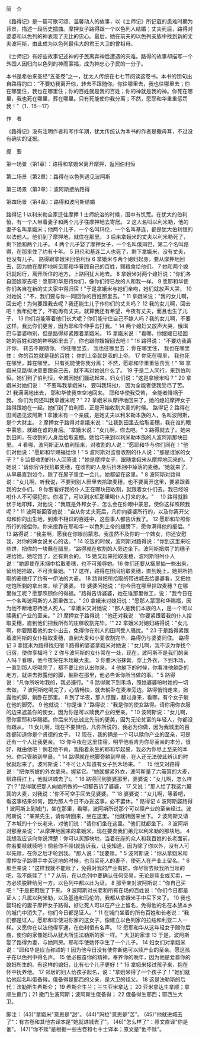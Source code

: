简　介

《路得记》是一篇可歌可颂、温馨动人的故事，以《士师记》所记载的患难时期为背景，描述一段历史插曲。摩押女子路得跟一个以色列人结婚；丈夫死后，路得对婆婆和以色列的神表现了无比的忠心。最后，她在前夫的以色列亲族中找到新的丈夫波阿斯，由此成为以色列最伟大的君王大卫的曾祖母。

《士师记》有好些故事记述神的子民离弃神后遭遇的灾难。路得的故事却描写一个外国人因归向以色列的神而蒙福，成为神忠心子民的一分子。

本书是希伯来圣经“五圣卷”之一，犹太人传统在七七节阅读这卷书。本书的钥句出自路得的口：“不要劝我离开你，转去不跟随你。你往哪里去，我也往哪里去；你在哪里住，我也在哪里住；你的百姓就是我的百姓；你的神就是我的神。你死在哪里，我也死在哪里，葬在哪里。只有死能使你我分离；不然，愿耶和华重重惩罚我！”（1．16—17）

作　者

《路得记》没有注明作者和写作年期，犹太传统认为本书的作者是撒母耳，不过没有确实的证据。

提　要

第一场景（第1章）：路得和拿娥米离开摩押，返回伯利恒

第二场景（第2章）：路得在以色列遇见波阿斯

第三场景（第3章）：波阿斯接纳路得

第四场景（第4章）：路得和波阿斯结婚

路得记 1
以利米勒全家迁往摩押
1 士师统治的时候，国中有饥荒。在犹大的伯利恒，有一个人带着妻子和两个儿子往摩押地去寄居。 2 这人名叫以利米勒，他的妻子名叫拿娥米；他两个儿子，一个名叫玛伦，一个名叫基连，都是犹大伯利恒的以法他人。他们到了摩押地，就住在那里。 3 后来拿娥米的丈夫以利米勒死了，剩下她和两个儿子。 4 两个儿子娶了摩押女子，一个名叫俄珥巴，第二个名叫路得，在那里住了约有十年。 5 玛伦和基连二人也死了，剩下拿娥米，没有丈夫，也没有儿子。
路得跟拿娥米回伯利恒
6  拿娥米与两个媳妇起身，要从摩押地回去，因为她在摩押地听见耶和华眷顾自己的百姓，赐粮食给他们。 7 她和两个媳妇就起行，离开所住的地方，上路回犹大地去。 8 拿娥米对两个媳妇说："你们各自回娘家去吧！愿耶和华恩待你们，像你们待已故的人和我一样。 9 愿耶和华使你们各自在新的丈夫家中得归宿！"于是拿娥米与她们亲吻，她们就放声大哭， 10 对她说："不，我们要与你一同回你的百姓那里去。" 11 拿娥米说："我的女儿啊，回去吧！为何要跟我去呢？我还能生儿子作你们的丈夫吗？ 12 我的女儿啊，回去吧！我年纪老了，不能再有丈夫。就算我还有希望，今夜有丈夫，而且也生了儿子， 13 你们岂能等着他们长大呢？你们能守住自己不嫁人吗？我的女儿啊，不要这样。我比你们更苦，因为耶和华伸手击打我。" 14 两个媳妇又放声大哭，俄珥巴与婆婆吻别，但是路得却紧跟着拿娥米。
15  拿娥米说："看哪，你嫂嫂已经回她的百姓和她的神明那里去了，你也跟你嫂嫂回去吧！" 16 路得说： "不要劝我离开你， 转去不跟随你。 你往哪里去， 我也往哪里去； 你在哪里住， 我也在哪里住； 你的百姓就是我的百姓； 你的上帝就是我的上帝。
17 你死在哪里， 我也死在哪里，葬在哪里。 只有死能使你我分离； 不然，愿耶和华重重惩罚我！"
18  拿娥米见路得决意要跟自己去，就不再对她说什么了。 19 于是二人同行，来到伯利恒。她们到了伯利恒，全城因她们骚动起来。妇女们说："这是拿娥米吗？" 20 拿娥米对她们说： "不要叫我拿娥米t， 要叫我玛拉t， 因为全能者使我受尽了苦。
21 我满满地出去， 耶和华使我空空地回来。 耶和华使我受苦， 全能者降祸于我。 你们为何还叫我拿娥米呢？"
22  拿娥米从摩押地回来了，她的媳妇摩押女子路得跟她在一起。她们到了伯利恒，正是开始收割大麦的时候。
路得记 2
路得在田间遇见波阿斯
1  拿娥米有一个亲戚，是她丈夫以利米勒本族的人，名叫波阿斯，是个大财主。 2 摩押女子路得对拿娥米说："让我到田里去拾取麦穗，我在谁的眼中蒙恩，就跟在谁的身后。"拿娥米说："女儿啊，你去吧。" 3 路得就去了。她来到田间，在收割的人身后拾取麦穗。她恰巧来到以利米勒本族的人波阿斯那块田里。 4 看哪，波阿斯正从伯利恒来，对收割的人说："愿耶和华与你们同在！"他们对他说："愿耶和华赐福给你！" 5 波阿斯对监督收割的仆人说："那是谁家的女子？" 6 监督收割的仆人回答说："她是摩押女子，跟随拿娥米从摩押地回来的。 7 她说：'请你容许我拾取麦穗，在收割的人身后捡禾捆中掉落的麦穗。'她就来了，从早晨直到如今，除了在屋子里坐一会儿，她都留在这里。"
8  波阿斯对路得说："女儿啊，听我说，不要到别人田里去拾取麦穗，也不要离开这里，要紧跟着我的女仆们。 9 你要看好我的仆人正在哪块田收割，就跟着女仆们去。我已经吩咐仆人不可侵犯你。你渴了，可以到水缸那里喝仆人打来的水。"　 10 路得就脸伏于地叩拜，对他说："我既是外邦女子，怎么会在你眼中蒙恩，使你这样照顾我呢？" 11 波阿斯回答她说："自从你丈夫死后，凡你向婆婆所行的，以及你离开父母和你的出生地，到素不相识的百姓中，这些事人都告诉我了。 12 愿耶和华照你所行的报偿你。你来投靠在耶和华－以色列上帝的翅膀下，愿你满得他的报偿。" 13 路得说："我主啊，愿我在你眼前蒙恩。我虽然不及你的一个婢女，你还安慰我，对你的婢女说关心的话。"
14 吃饭的时候，波阿斯对路得说："你到这里来吃些饼，把你的一块蘸在醋里。"路得就在收割的人旁边坐下。波阿斯把烘了的穗子递给她。她吃饱了，还有剩余的。 15 她又起来拾取麦穗，波阿斯吩咐仆人说："她即使在禾捆中拾取麦穗，也不可羞辱她。16 你们还要从捆里抽一些出来，留给她拾取，不可责备她。"
17 这样，路得在田间拾取麦穗，直到晚上。她把所拾取的麦穗打了约有一伊法的大麦。 18 路得把所拾取的带进城去给婆婆看，又把她吃饱所剩的拿出来，给了婆婆。 19 婆婆问她说："你今日在哪里拾取麦穗？在哪里做工呢？愿那照顾你的得福。"路得告诉婆婆，她在谁那里做工，说："我今日在一个名叫波阿斯的人那里做工。" 20 拿娥米对媳妇说："愿那人蒙耶和华赐福，因为他不断地恩待活人死人。"拿娥米又对她说："那人是我们本族的人，是一个可以赎我们产业的至亲。" 21 摩押女子路得说："他还对我说：'你要紧跟着我的仆人拾取麦穗，直到他们把我所有的庄稼收割完毕。'" 22 拿娥米对媳妇路得说："女儿啊，你要跟着他的女仆出去，免得你在别人的田间受人骚扰。" 23 于是路得紧跟着波阿斯的女仆拾取麦穗，直到大麦和小麦收割完毕。路得仍与婆婆同住。
路得记 3
拿娥米为路得找归宿
1  路得的婆婆拿娥米对她说："女儿啊，我不该为你找个归宿，使你享福吗？ 2 你与波阿斯的女仆常在一处，现在，波阿斯不是我们的亲人吗？看哪，他今夜将在禾场簸大麦。 3 你要沐浴抹膏，穿上外衣，下到禾场，一直到那人吃喝完了，都不要让他认出你来。 4 他躺下的时候，你看准他躺卧的地方，就进去掀露他的脚，躺卧在那里，他必告诉你所当做的事。" 5 路得说："凡你所吩咐我的，我必遵行。"
6  路得就下到禾场，照她婆婆吩咐她的一切去做。 7 波阿斯吃喝完了，心情畅快，就去躺卧在麦堆旁边。路得悄悄走来，掀露他的脚，躺卧在那里。 8 到了半夜，那人惊醒，翻过身来，看哪，有个女子躺在他的脚旁。 9 他就说："你是谁？"路得说："我是你的使女路得。请你用你衣服的边来遮盖你的使女，因为你是可以赎我产业的至亲。" 10 波阿斯说："女儿啊，愿你蒙耶和华赐福。你后来的忠诚比先前的更美，因为无论贫富的年轻人，你都没有跟从。 11 女儿啊，现在不要惧怕，凡你所说的，我必为你做，因为我城里的百姓都知道你是个贤德的女子。 12 现在，我的确是一个可以赎你产业的至亲，可是还有一个人比我更亲。 13 你今夜在这里住宿，明早他若肯为你尽至亲的本分，很好，就由他吧！倘若他不肯，我指着永生的耶和华起誓，我必为你尽上至亲的本分。你只管躺到早晨。"
14  路得就在他脚旁躺到早晨，在人还无法彼此辨认的时候就起来了。波阿斯说："不可让人知道有女子到禾场来。"　 15 他又对路得说："把你所披的外衣拿来，握紧它。"她就握紧外衣，波阿斯量了六簸箕的大麦，帮路得扛上，他就进城去了t。" 16 路得回到婆婆那里，婆婆说："女儿啊，怎么样了t？"路得就把那人向她所做的一切都告诉了婆婆， 17 又说："那人给了我这六簸箕的大麦，对我说：'你不可空手回去见婆婆。'" 18 婆婆说："女儿啊，等着吧，看这事结果如何，因为那人今日不办妥这事，必不罢休。"
路得记 4
波阿斯娶路得
1  波阿斯上到城门，坐在那里，看哪，波阿斯所说那个可以赎产业的至亲经过。波阿斯说："某某先生，请你转回来，坐在这里。"他就转回来坐下。 2 波阿斯又请了本城的十个长老来，对他们说："请你们坐在这里。"他们就都坐下。 3 波阿斯对那至亲说："从摩押地回来的拿娥米，现在要卖我们弟兄以利米勒的那块地。 4 我想我应该向你说清楚：你可以买那块地，当着在座的众人和我百姓的长老面前，你若要赎就赎吧！倘若你不赎t就告诉我，让我知道，因为除了你以外，没有人可以先赎，在你之后才轮到我。"那人说："我要赎。" 5 波阿斯说："你从拿娥米和摩押女子路得手中买这地的时候，也当买死人的妻子，使死人在产业上留名。" 6 那至亲说："这样我就不能赎了，免得对我的产业有损。你尽管去赎我所当赎的吧，我不能赎了！"
7 从前，在以色列中要确认任何交易，无论是赎业或买卖，一方必须脱鞋给另一方。以色列中都以此为证。 8 那至亲对波阿斯说："你自己买吧！"于是把鞋脱了下来。 9 波阿斯对长老和所有在场的百姓说："你们今日都是证人；凡属以利米勒，以及基连和玛伦的，我都从拿娥米手中买下来了。 10 我也娶玛伦的妻子摩押女子路得，好让死人可以在产业上留名，免得他的名在本族本乡的城门中消失了。你们今日都是证人。" 11 在城门坐着的所有百姓和长老说："我们都是证人。愿耶和华使进你家的这女子，像建立以色列家的拉结和利亚二人一样。又愿你在以法他得亨通，在伯利恒有名声。 12 愿耶和华从这年轻女子赐你后裔，使你的家像她玛从犹大所生法勒斯的家一样。"
大卫的家谱
13 于是，波阿斯娶了路得为妻，与她同房。耶和华使她怀孕生了一个儿子。 14 妇女们对拿娥米说："耶和华是应当称颂的！因为他今日没有使你断绝可以赎产业的至亲。愿这孩子在以色列中得名声。 15 他必振奋你的精神，奉养你的晚年，因为他是爱慕你的媳妇所生的。有这样的媳妇，比有七个儿子更好！" 16 拿娥米接过孩子来，抱在怀中抚养他。 17 邻居的妇人给孩子起名，说："拿娥米得了一个孩子了！"她们就给他起名叫俄备得。俄备得是耶西的父亲，是大卫的祖父。
18 这是法勒斯的后代：法勒斯生希斯仑； 19 希斯仑生兰；兰生亚米拿达； 20 亚米拿达生拿顺；拿顺生撒门；21 撒门生波阿斯；波阿斯生俄备得； 22 俄备得生耶西；耶西生大卫。

脚注：
(43)"拿娥米"意思是"甜"。
(44)"玛拉"意思是"苦"。
(45)"他就进城去了"：有古卷和其他古译本是"她就进城去了"。
(46)"怎么样了"：原文直译"你是谁"。
(47)"你不赎"是根据一些古卷和七十士译本；原文是"他不赎"。
